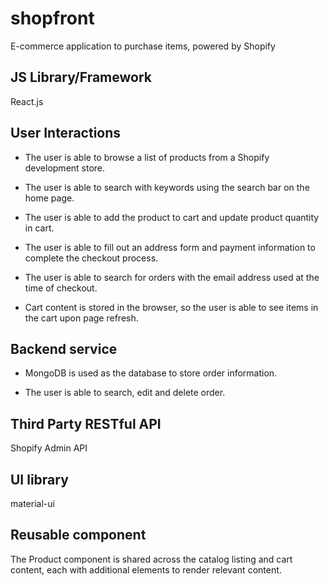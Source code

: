 # shopfront

E-commerce application to purchase items, powered by Shopify

## JS Library/Framework

React.js

## User Interactions

- The user is able to browse a list of products from a Shopify development store.

- The user is able to search with keywords using the search bar on the home page.

- The user is able to add the product to cart and update product quantity in cart.

- The user is able to fill out an address form and payment information to complete the checkout process.

- The user is able to search for orders with the email address used at the time of checkout.

- Cart content is stored in the browser, so the user is able to see items in the cart upon page refresh.

## Backend service

- MongoDB is used as the database to store order information.

- The user is able to search, edit and delete order.

## Third Party RESTful API

Shopify Admin API

## UI library

material-ui

## Reusable component

The Product component is shared across the catalog listing and cart content, each with additional elements to render relevant content.
